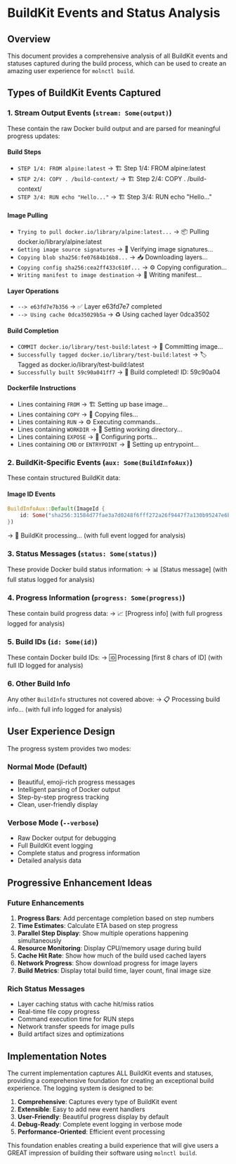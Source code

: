 # BuildKit Events and Status Analysis

## Overview

This document provides a comprehensive analysis of all BuildKit events and statuses captured during the build process, which can be used to create an amazing user experience for `molnctl build`.

## Types of BuildKit Events Captured

### 1. Stream Output Events (`stream: Some(output)`)

These contain the raw Docker build output and are parsed for meaningful progress updates:

#### **Build Steps**
- `STEP 1/4: FROM alpine:latest` → 🏗️ Step 1/4: FROM alpine:latest
- `STEP 2/4: COPY . /build-context/` → 🏗️ Step 2/4: COPY . /build-context/
- `STEP 3/4: RUN echo "Hello..."` → 🏗️ Step 3/4: RUN echo "Hello..."

#### **Image Pulling**
- `Trying to pull docker.io/library/alpine:latest...` → 📦 Pulling docker.io/library/alpine:latest
- `Getting image source signatures` → 🔐 Verifying image signatures...
- `Copying blob sha256:fe07684b16b8...` → 📥 Downloading layers...
- `Copying config sha256:cea2ff433c610f...` → ⚙️ Copying configuration...
- `Writing manifest to image destination` → 📝 Writing manifest...

#### **Layer Operations**
- `--> e63fd7e7b356` → ✅ Layer e63fd7e7 completed
- `--> Using cache 0dca35029b5a` → ♻️ Using cached layer 0dca3502

#### **Build Completion**
- `COMMIT docker.io/library/test-build:latest` → 💾 Committing image...
- `Successfully tagged docker.io/library/test-build:latest` → 🏷️ Tagged as docker.io/library/test-build:latest
- `Successfully built 59c90a041ff7` → 🎉 Build completed! ID: 59c90a04

#### **Dockerfile Instructions**
- Lines containing `FROM` → 🏗️ Setting up base image...
- Lines containing `COPY` → 📄 Copying files...
- Lines containing `RUN` → ⚙️ Executing commands...
- Lines containing `WORKDIR` → 📁 Setting working directory...
- Lines containing `EXPOSE` → 🔌 Configuring ports...
- Lines containing `CMD` or `ENTRYPOINT` → 🎯 Setting up entrypoint...

### 2. BuildKit-Specific Events (`aux: Some(BuildInfoAux)`)

These contain structured BuildKit data:

#### **Image ID Events**
```rust
BuildInfoAux::Default(ImageId { 
    id: Some("sha256:31584d77fae3a7d0248f6fff272a26f9447f7a130b95247e6b0791b21418e320") 
})
```
→ 🔧 BuildKit processing... (with full event logged for analysis)

### 3. Status Messages (`status: Some(status)`)

These provide Docker build status information:
→ 📊 [Status message] (with full status logged for analysis)

### 4. Progress Information (`progress: Some(progress)`)

These contain build progress data:
→ 📈 [Progress info] (with full progress logged for analysis)

### 5. Build IDs (`id: Some(id)`)

These contain Docker build IDs:
→ 🆔 Processing [first 8 chars of ID] (with full ID logged for analysis)

### 6. Other Build Info

Any other `BuildInfo` structures not covered above:
→ 📋 Processing build info... (with full info logged for analysis)

## User Experience Design

The progress system provides two modes:

### **Normal Mode (Default)**
- Beautiful, emoji-rich progress messages
- Intelligent parsing of Docker output
- Step-by-step progress tracking
- Clean, user-friendly display

### **Verbose Mode (`--verbose`)**
- Raw Docker output for debugging
- Full BuildKit event logging
- Complete status and progress information
- Detailed analysis data

## Progressive Enhancement Ideas

### **Future Enhancements**
1. **Progress Bars**: Add percentage completion based on step numbers
2. **Time Estimates**: Calculate ETA based on step progress
3. **Parallel Step Display**: Show multiple operations happening simultaneously
4. **Resource Monitoring**: Display CPU/memory usage during build
5. **Cache Hit Rate**: Show how much of the build used cached layers
6. **Network Progress**: Show download progress for image layers
7. **Build Metrics**: Display total build time, layer count, final image size

### **Rich Status Messages**
- Layer caching status with cache hit/miss ratios
- Real-time file copy progress
- Command execution time for RUN steps
- Network transfer speeds for image pulls
- Build artifact sizes and optimizations

## Implementation Notes

The current implementation captures ALL BuildKit events and statuses, providing a comprehensive foundation for creating an exceptional build experience. The logging system is designed to be:

1. **Comprehensive**: Captures every type of BuildKit event
2. **Extensible**: Easy to add new event handlers
3. **User-Friendly**: Beautiful progress display by default
4. **Debug-Ready**: Complete event logging in verbose mode
5. **Performance-Oriented**: Efficient event processing

This foundation enables creating a build experience that will give users a GREAT impression of building their software using `molnctl build`.